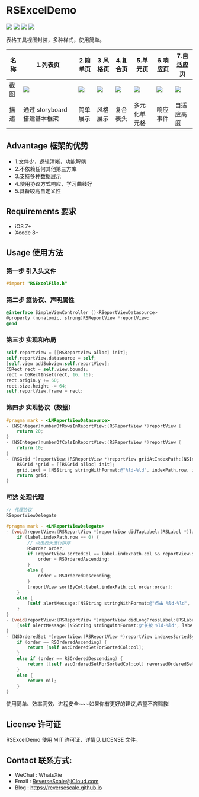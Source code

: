 # RSExcelDemo

![](https://img.shields.io/badge/platform-iOS-red.svg) ![](https://img.shields.io/badge/language-Objective--C-orange.svg) ![](https://img.shields.io/badge/download-2.7MB-brightgreen.svg
) ![](https://img.shields.io/badge/license-MIT%20License-brightgreen.svg) 

表格工具视图封装，多种样式，使用简单。

| 名称 |1.列表页 |2.简单页 |3.风格页 | 4.复合页 | 5.单元页 | 6.响应页 | 7.自适应页 |
| ------------- | ------------- | ------------- | ------------- | ------------- | ------------- | ------------- | ------------- |
| 截图 | ![](http://og1yl0w9z.bkt.clouddn.com/17-7-21/50968283.jpg) | ![](http://og1yl0w9z.bkt.clouddn.com/17-7-21/67391545.jpg) | ![](http://og1yl0w9z.bkt.clouddn.com/17-7-21/36860931.jpg) | ![](http://og1yl0w9z.bkt.clouddn.com/17-7-21/56984525.jpg) | ![](http://og1yl0w9z.bkt.clouddn.com/17-7-21/16416833.jpg) | ![](http://og1yl0w9z.bkt.clouddn.com/17-7-21/53621226.jpg) | ![](http://og1yl0w9z.bkt.clouddn.com/17-7-21/3844082.jpg) |
| 描述 | 通过 storyboard 搭建基本框架 | 简单展示 | 风格展示 | 复合表头 | 多元化单元格 | 响应事件 | 自适应高度 |


## Advantage 框架的优势
* 1.文件少，逻辑清晰，功能解耦
* 2.不依赖任何其他第三方库
* 3.支持多种数据展示
* 4.使用协议方式响应，学习曲线好
* 5.具备较高自定义性

## Requirements 要求
* iOS 7+
* Xcode 8+


## Usage 使用方法
### 第一步 引入头文件
```Objective-C
#import "RSExcelFile.h"
```
### 第二步 签协议、声明属性
```Objective-C
@interface SimpleViewController ()<RSeportViewDatasource>
@property (nonatomic, strong)RSReportView *reportView;
@end
```
### 第三步 实现和布局
```Objective-C
self.reportView = [[RSReportView alloc] init];
self.reportView.datasource = self;
[self.view addSubview:self.reportView];
CGRect rect = self.view.bounds;
rect = CGRectInset(rect, 16, 16);
rect.origin.y += 60;
rect.size.height -= 64;
self.reportView.frame = rect;
```
### 第四步 实现协议（数据）
```Objective-C
#pragma mark - <LMReportViewDatasource>
- (NSInteger)numberOfRowsInReportView:(RSReportView *)reportView {
    return 20;
}
- (NSInteger)numberOfColsInReportView:(RSReportView *)reportView {
    return 10;
}
- (RSGrid *)reportView:(RSReportView *)reportView gridAtIndexPath:(NSIndexPath *)indexPath {
    RSGrid *grid = [[RSGrid alloc] init];
    grid.text = [NSString stringWithFormat:@"%ld-%ld", indexPath.row, indexPath.col];
    return grid;
}
```
### 可选 处理代理
```Objective-C
// 代理协议
RSeportViewDelegate
```
```Objective-C
#pragma mark - <LMReportViewDelegate>
- (void)reportView:(RSReportView *)reportView didTapLabel:(RSLabel *)label {
    if (label.indexPath.row == 0) {
        // 点击表头进行排序
        RSOrder order;
        if (reportView.sortedCol == label.indexPath.col && reportView.sortedOrder == RSOrderedDescending) {
            order = RSOrderedAscending;
        }
        else {
            order = RSOrderedDescending;
        }
        [reportView sortByCol:label.indexPath.col order:order];
    }
    else {
        [self alertMessage:[NSString stringWithFormat:@"点击 %ld-%ld", label.indexPath.row, label.indexPath.col]];
    }
}
- (void)reportView:(RSReportView *)reportView didLongPressLabel:(RSLabel *)label {
    [self alertMessage:[NSString stringWithFormat:@"长按 %ld-%ld", label.indexPath.row, label.indexPath.col]];
}
- (NSOrderedSet *)reportView:(RSReportView *)reportView indexesSortedByCol:(NSInteger)col order:(RSOrder)order {
    if (order == RSOrderedAscending) {
        return [self ascOrderedSetForSortedCol:col];
    }
    else if (order == RSOrderedDescending) {
        return [[self ascOrderedSetForSortedCol:col] reversedOrderedSet];
    }
    else {
        return nil;
    }
}
```

使用简单、效率高效、进程安全~~~如果你有更好的建议,希望不吝赐教!


## License 许可证
RSExcelDemo 使用 MIT 许可证，详情见 LICENSE 文件。


## Contact 联系方式:
* WeChat : WhatsXie
* Email : ReverseScale@iCloud.com
* Blog : https://reversescale.github.io
